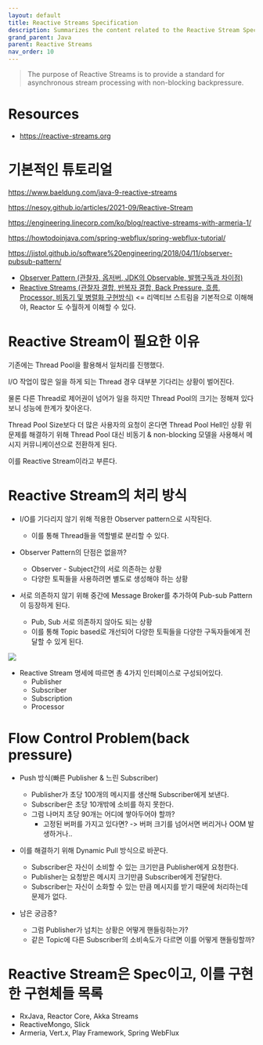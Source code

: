 ```yaml
---
layout: default
title: Reactive Streams Specification
description: Summarizes the content related to the Reactive Stream Specification.
grand_parent: Java
parent: Reactive Streams
nav_order: 10
---
```


> The purpose of Reactive Streams is to provide a standard for asynchronous stream processing with non-blocking backpressure.


# Resources
* https://reactive-streams.org



# 기본적인 튜토리얼
https://www.baeldung.com/java-9-reactive-streams

https://nesoy.github.io/articles/2021-09/Reactive-Stream


https://engineering.linecorp.com/ko/blog/reactive-streams-with-armeria-1/

https://howtodoinjava.com/spring-webflux/spring-webflux-tutorial/

https://jistol.github.io/software%20engineering/2018/04/11/observer-pubsub-pattern/


* [Observer Pattern (관찰자, 옵저버, JDK의 Observable, 발행구독과 차이점)](https://sjh836.tistory.com/180)
* [Reactive Streams (관찰자 결합, 반복자 결합, Back Pressure, 흐름, Processor, 비동기 및 병렬화 구현방식)](https://sjh836.tistory.com/182) <= 리액티브 스트림을 기본적으로 이해해야, Reactor 도 수월하게 이해할 수 있다.



# Reactive Stream이 필요한 이유
기존에는 Thread Pool을 활용해서 일처리를 진행했다.

I/O 작업이 많은 일을 하게 되는 Thread 경우 대부분 기다리는 상황이 벌어진다.

물론 다른 Thread로 제어권이 넘어가 일을 하지만 Thread Pool의 크기는 정해져 있다보니 성능에 한계가 찾아온다.

Thread Pool Size보다 더 많은 사용자의 요청이 온다면 Thread Pool Hell인 상황
위 문제를 해결하기 위해 Thread Pool 대신 비동기 & non-blocking 모델을 사용해서 메시지 커뮤니케이션으로 전환하게 된다.

이를 Reactive Stream이라고 부른다.

# Reactive Stream의 처리 방식

* I/O를 기다리지 않기 위해 적용한 Observer pattern으로 시작된다.
  + 이를 통해 Thread들을 역할별로 분리할 수 있다.
* Observer Pattern의 단점은 없을까?
  + Observer - Subject간의 서로 의존하는 상황
  + 다양한 토픽들을 사용하려면 별도로 생성해야 하는 상황

* 서로 의존하지 않기 위해 중간에 Message Broker를 추가하여 Pub-sub Pattern이 등장하게 된다.
  + Pub, Sub 서로 의존하지 않아도 되는 상황
  + 이를 통해 Topic based로 개선되어 다양한 토픽들을 다양한 구독자들에게 전달할 수 있게 된다.

![](/images/java/pub-sub.png)

* Reactive Stream 명세에 따르면 총 4가지 인터페이스로 구성되어있다.
  + Publisher
  + Subscriber
  + Subscription
  + Processor

# Flow Control Problem(back pressure)
* Push 방식(빠른 Publisher & 느린 Subscriber)
  + Publisher가 초당 100개의 메시지를 생산해 Subscriber에게 보낸다.
  + Subscriber은 초당 10개밖에 소비를 하지 못한다.
  + 그럼 나머지 초당 90개는 어디에 쌓아두어야 할까?
    - 고정된 버퍼를 가지고 있다면? -> 버퍼 크기를 넘어서면 버리거나 OOM 발생하거나..

* 이를 해결하기 위해 Dynamic Pull 방식으로 바꾼다.
  + Subscriber은 자신이 소비할 수 있는 크기만큼 Publisher에게 요청한다.
  + Publisher는 요청받은 메시지 크기만큼 Subscriber에게 전달한다.
  + Subscriber는 자신이 소화할 수 있는 만큼 메시지를 받기 때문에 처리하는데 문제가 없다.

* 남은 궁금증?
  + 그럼 Publisher가 넘치는 상황은 어떻게 핸들링하는가?
  + 같은 Topic에 다른 Subscriber의 소비속도가 다르면 이를 어떻게 핸들링할까?


# Reactive Stream은 Spec이고, 이를 구현한 구현체들 목록
* RxJava, Reactor Core, Akka Streams
* ReactiveMongo, Slick
* Armeria, Vert.x, Play Framework, Spring WebFlux
